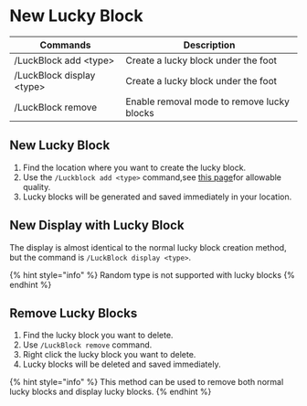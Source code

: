 # New Lucky Block

| Commands                    | Description                                |
| --------------------------- | ------------------------------------------ |
| /LuckBlock add \<type>     | Create a lucky block under the foot        |
| /LuckBlock display \<type> | Create a lucky block under the foot        |
| /LuckBlock remove           | Enable removal mode to remove lucky blocks |

## New Lucky Block

1. Find the location where you want to create the lucky block.
2. Use the `/Luckblock add <type>` command,see [this page](../gong-neng/xing-yun-fang-kuai-pin-zhi.md)for allowable quality.
3. Lucky blocks will be generated and saved immediately in your location.

## New Display with Lucky Block

The display is almost identical to the normal lucky block creation method, but the command is `/LuckBlock display <type>`.

{% hint style="info" %}
Random type is not supported with lucky blocks
{% endhint %}

## Remove Lucky Blocks

1. Find the lucky block you want to delete.
2. Use `/LuckBlock remove` command.
3. Right click the lucky block you want to delete.
4. Lucky blocks will be deleted and saved immediately.

{% hint style="info" %}
This method can be used to remove both normal lucky blocks and display lucky blocks.
{% endhint %}
